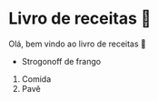 # Livro de receitas :cookie:



Olá, bem vindo ao livro de receitas :wave:

- Strogonoff de frango

1. Comida 
2. Pavê

